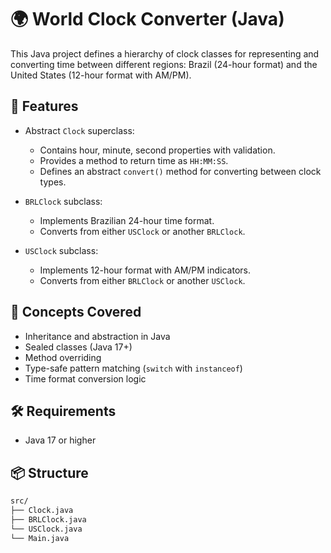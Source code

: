 # 🌍 World Clock Converter (Java)

This Java project defines a hierarchy of clock classes for representing and converting time between different regions: Brazil (24-hour format) and the United States (12-hour format with AM/PM).

## 🚀 Features

- Abstract `Clock` superclass:
    - Contains hour, minute, second properties with validation.
    - Provides a method to return time as `HH:MM:SS`.
    - Defines an abstract `convert()` method for converting between clock types.

- `BRLClock` subclass:
    - Implements Brazilian 24-hour time format.
    - Converts from either `USClock` or another `BRLClock`.

- `USClock` subclass:
    - Implements 12-hour format with AM/PM indicators.
    - Converts from either `BRLClock` or another `USClock`.

## 🧠 Concepts Covered

- Inheritance and abstraction in Java
- Sealed classes (Java 17+)
- Method overriding
- Type-safe pattern matching (`switch` with `instanceof`)
- Time format conversion logic

## 🛠 Requirements

- Java 17 or higher

## 📦 Structure

```bash
src/
├── Clock.java
├── BRLClock.java
└── USClock.java
└── Main.java